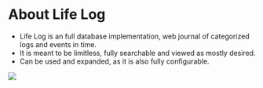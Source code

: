 # About Life Log

* Life Log is an full database implementation, web journal of categorized logs and events in time.
* It is meant to be limitless, fully searchable and viewed as mostly desired. 
* Can be used and expanded, as it is also fully configurable.

![](images/VS-on-METABOX-42.png)
